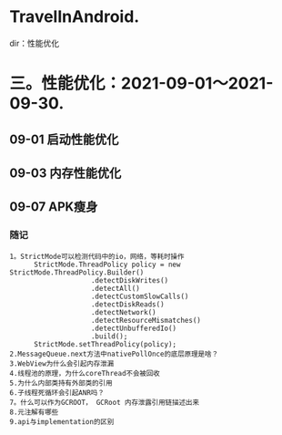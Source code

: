 # TravelInAndroid. 
dir：性能优化
# 三。性能优化：2021-09-01～2021-09-30.
## 09-01 启动性能优化
## 09-03 内存性能优化
## 09-07 APK瘦身
### 随记
    1。StrictMode可以检测代码中的io，网络，等耗时操作
          StrictMode.ThreadPolicy policy = new StrictMode.ThreadPolicy.Builder()
                        .detectDiskWrites()
                        .detectAll()
                        .detectCustomSlowCalls()
                        .detectDiskReads()
                        .detectNetwork()
                        .detectResourceMismatches()
                        .detectUnbufferedIo()
                        .build();
          StrictMode.setThreadPolicy(policy);
    2.MessageQueue.next方法中nativePollOnce的底层原理是啥？
    3.WebView为什么会引起内存泄漏
    4.线程池的原理，为什么coreThread不会被回收
    5.为什么内部类持有外部类的引用
    6.子线程死循环会引起ANR吗？
    7。什么可以作为GCROOT， GCRoot 内存泄露引用链描述出来
    8.元注解有哪些
    9.api与implementation的区别 


